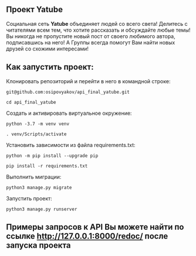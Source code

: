 ## Проект Yatube
Социальная сеть **Yatube** объединяет людей со  всего света! Делитесь с читателями всем тем, что хотите рассказать и обсуждайте любые темы!
Вы никогда не пропустите новый пост от своего любимого автора, подписавшись на него!
А Группы всегда помогут Вам найти новых друзей со схожими интересами!

## Как запустить проект:
Клонировать репозиторий и перейти в него в командной строке:
```
git@github.com:osipovyakov/api_final_yatube.git
```
```
cd api_final_yatube
```
Cоздать и активировать виртуальное окружение:
```
python -3.7 -m venv venv 
```
```
. venv/Scripts/activate
```
Установить зависимости из файла requirements.txt:
```
python -m pip install --upgrade pip
```
```
pip install -r requirements.txt
```
Выполнить миграции:
```
python3 manage.py migrate
```
Запустить проект:
```
python3 manage.py runserver
```

## Примеры запросов к API Вы можете найти по ссылке http://127.0.0.1:8000/redoc/ после запуска проекта
